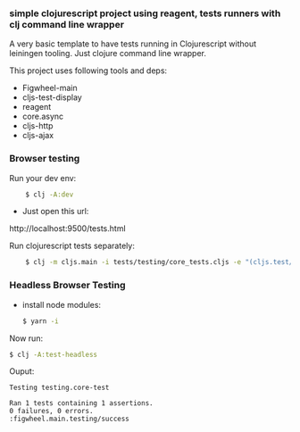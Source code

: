### simple clojurescript project using reagent, tests runners with clj command line wrapper

A very basic template to have tests running in Clojurescript without
leiningen tooling. Just clojure command line wrapper.

This project uses following tools and deps:

* Figwheel-main
* cljs-test-display
* reagent
* core.async
* cljs-http
* cljs-ajax



### Browser testing

Run your dev env:

```bash
    $ clj -A:dev
```

- Just open this url:


http://localhost:9500/tests.html


Run clojurescript tests separately:


```bash
    $ clj -m cljs.main -i tests/testing/core_tests.cljs -e "(cljs.test/run-tests 'testing.core-tests)"

```


### Headless Browser Testing


- install node modules:

  ```bash
  $ yarn -i
  ```

Now run:

  ```bash
  $ clj -A:test-headless
  ```

Ouput:


```
Testing testing.core-test

Ran 1 tests containing 1 assertions.
0 failures, 0 errors.
:figwheel.main.testing/success
```
